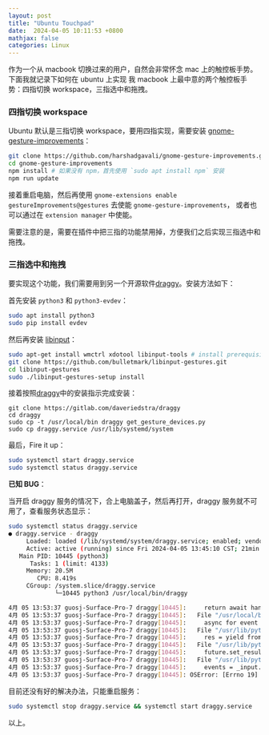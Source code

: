 ```yaml
---
layout: post
title: "Ubuntu Touchpad"
date:  2024-04-05 10:11:53 +0800
mathjax: false
categories: Linux
---
```


作为一个从 macbook 切换过来的用户，自然会非常怀念 mac 上的触控板手势。下面我就记录下如何在 ubuntu 上实现
我 macbook 上最中意的两个触控板手势：四指切换 workspace，三指选中和拖拽。

### 四指切换 workspace

Ubuntu 默认是三指切换 workspace，要用四指实现，需要安装 [gnome-gesture-improvements](https://github.com/harshadgavali/gnome-gesture-improvements)：
```sh
git clone https://github.com/harshadgavali/gnome-gesture-improvements.git/
cd gnome-gesture-improvements
npm install # 如果没有 npm，首先使用 `sudo apt install npm` 安装
npm run update
```

接着重启电脑，然后再使用 `gnome-extensions enable gestureImprovements@gestures` 去使能 `gnome-gesture-improvements`，
或者也可以通过在 `extension manager` 中使能。

需要注意的是，需要在插件中把三指的功能禁用掉，方便我们之后实现三指选中和拖拽。

### 三指选中和拖拽

要实现这个功能，我们需要用到另一个开源软件[draggy](https://gitlab.com/daveriedstra/draggy)。安装方法如下：

首先安装 `python3` 和 `python3-evdev`：
```sh
sudo apt install python3
sudo pip install evdev
```

然后再安装 [libinput](https://github.com/bulletmark/libinput-gestures?tab=readme-ov-file)：
```sh
sudo apt-get install wmctrl xdotool libinput-tools # install prerequisite
git clone https://github.com/bulletmark/libinput-gestures.git
cd libinput-gestures
sudo ./libinput-gestures-setup install
```

接着按照[draggy](https://gitlab.com/daveriedstra/draggy)中的安装指示完成安装：
```
git clone https://gitlab.com/daveriedstra/draggy
cd draggy
sudo cp -t /usr/local/bin draggy get_gesture_devices.py
sudo cp draggy.service /usr/lib/systemd/system
```

最后，Fire it up：
```sh
sudo systemctl start draggy.service
sudo systemctl status draggy.service
```

**已知 BUG**：

当开启 draggy 服务的情况下，合上电脑盖子，然后再打开，draggy 服务就不可用了，查看服务状态显示：
```sh
sudo systemctl status draggy.service
● draggy.service - draggy
     Loaded: loaded (/lib/systemd/system/draggy.service; enabled; vendor preset: enabled)
     Active: active (running) since Fri 2024-04-05 13:45:10 CST; 21min ago
   Main PID: 10445 (python3)
      Tasks: 1 (limit: 4133)
     Memory: 20.5M
        CPU: 8.419s
     CGroup: /system.slice/draggy.service
             └─10445 python3 /usr/local/bin/draggy

4月 05 13:53:37 guosj-Surface-Pro-7 draggy[10445]:     return await handler(input_device, surrogate_device)
4月 05 13:53:37 guosj-Surface-Pro-7 draggy[10445]:   File "/usr/local/bin/draggy", line 127, in handler
4月 05 13:53:37 guosj-Surface-Pro-7 draggy[10445]:     async for event in in_dev.async_read_loop():
4月 05 13:53:37 guosj-Surface-Pro-7 draggy[10445]:   File "/usr/lib/python3.10/asyncio/coroutines.py", line 127, in coro
4月 05 13:53:37 guosj-Surface-Pro-7 draggy[10445]:     res = yield from res
4月 05 13:53:37 guosj-Surface-Pro-7 draggy[10445]:   File "/usr/lib/python3/dist-packages/evdev/eventio_async.py", line 98, in next_batch_ready
4月 05 13:53:37 guosj-Surface-Pro-7 draggy[10445]:     future.set_result(next(self.current_batch))
4月 05 13:53:37 guosj-Surface-Pro-7 draggy[10445]:   File "/usr/lib/python3/dist-packages/evdev/eventio.py", line 71, in read
4月 05 13:53:37 guosj-Surface-Pro-7 draggy[10445]:     events = _input.device_read_many(self.fd)
4月 05 13:53:37 guosj-Surface-Pro-7 draggy[10445]: OSError: [Errno 19] No such device
```

目前还没有好的解决办法，只能重启服务：
```sh
sudo systemctl stop draggy.service && systemctl start draggy.service
```

以上。
